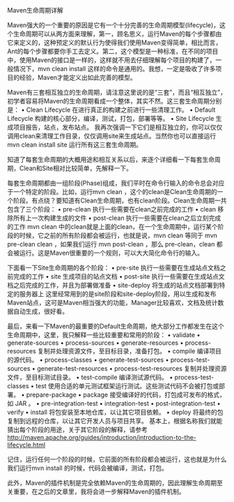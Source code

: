 Maven生命周期详解

Maven强大的一个重要的原因是它有一个十分完善的生命周期模型(lifecycle)，这个生命周期可以从两方面来理解，第一，顾名思义，运行Maven的每个步骤都由它来定义的，这种预定义的默认行为使得我们使用Maven变得简单，相比而言，Ant的每个步骤都要你手工去定义。第二，这个模型是一种标准，在不同的项目中，使用Maven的接口是一样的，这样就不用去仔细理解每个项目的构建了，一般情况下，mvn clean install 这样的命令是通用的。我想，一定是吸收了许多项目的经验，Maven才能定义出如此完善的模型。
 
Maven有三套相互独立的生命周期，请注意这里说的是“三套”，而且“相互独立”，初学者容易将Maven的生命周期看成一个整体，其实不然。这三套生命周期分别是：
•	Clean Lifecycle 在进行真正的构建之前进行一些清理工作。
•	Default Lifecycle 构建的核心部分，编译，测试，打包，部署等等。
•	Site Lifecycle 生成项目报告，站点，发布站点。
我再次强调一下它们是相互独立的，你可以仅仅调用clean来清理工作目录，仅仅调用site来生成站点。当然你也可以直接运行 mvn clean install site 运行所有这三套生命周期。
 
知道了每套生命周期的大概用途和相互关系以后，来逐个详细看一下每套生命周期，Clean和Site相对比较简单，先解释一下。
 
每套生命周期都由一组阶段(Phase)组成，我们平时在命令行输入的命令总会对应于一个特定的阶段。比如，运行mvn clean ，这个的clean是Clean生命周期的一个阶段。有点绕？要知道有Clean生命周期，也有clean阶段。Clean生命周期一共包含了三个阶段：
•	pre-clean  执行一些需要在clean之前完成的工作
•	clean  移除所有上一次构建生成的文件
•	post-clean  执行一些需要在clean之后立刻完成的工作
mvn clean 中的clean就是上面的clean，在一个生命周期中，运行某个阶段的时候，它之前的所有阶段都会被运行，也就是说，mvn clean 等同于 mvn pre-clean clean ，如果我们运行 mvn post-clean ，那么 pre-clean，clean 都会被运行。这是Maven很重要的一个规则，可以大大简化命令行的输入。
 
下面看一下Site生命周期的各个阶段：
•	pre-site     执行一些需要在生成站点文档之前完成的工作
•	site    生成项目的站点文档
•	post-site     执行一些需要在生成站点文档之后完成的工作，并且为部署做准备
•	site-deploy     将生成的站点文档部署到特定的服务器上
这里经常用到的是site阶段和site-deploy阶段，用以生成和发布Maven站点，这可是Maven相当强大的功能，Manager比较喜欢，文档及统计数据自动生成，很好看。
 
最后，来看一下Maven的最重要的Default生命周期，绝大部分工作都发生在这个生命周期中，这里，我只解释一些比较重要和常用的阶段：
•	validate
•	generate-sources
•	process-sources
•	generate-resources
•	process-resources     复制并处理资源文件，至目标目录，准备打包。
•	compile     编译项目的源代码。
•	process-classes
•	generate-test-sources 
•	process-test-sources
•	generate-test-resources
•	process-test-resources     复制并处理资源文件，至目标测试目录。
•	test-compile     编译测试源代码。
•	process-test-classes
•	test     使用合适的单元测试框架运行测试。这些测试代码不会被打包或部署。
•	prepare-package
•	package     接受编译好的代码，打包成可发布的格式，如 JAR 。
•	pre-integration-test
•	integration-test
•	post-integration-test
•	verify
•	install     将包安装至本地仓库，以让其它项目依赖。
•	deploy     将最终的包复制到远程的仓库，以让其它开发人员与项目共享。
基本上，根据名称我们就能猜出每个阶段的用途，关于其它阶段的解释，请参考 http://maven.apache.org/guides/introduction/introduction-to-the-lifecycle.html
 
记住，运行任何一个阶段的时候，它前面的所有阶段都会被运行，这也就是为什么我们运行mvn install 的时候，代码会被编译，测试，打包。
 
此外，Maven的插件机制是完全依赖Maven的生命周期的，因此理解生命周期至关重要，在之后的文章里，我将会进一步解释Maven的插件机制。

